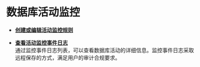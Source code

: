 # 数据库活动监控<a name="ZH-CN_TOPIC_0130261419"></a>

-   **[创建或编辑活动监控规则](创建或编辑活动监控规则.md)**  

-   **[查看活动监控事件日志](查看活动监控事件日志.md)**  
通过监控事件日志列表，可以查看数据库活动的详细信息。监控事件日志采取远程保存的方式，满足用户的审计合规要求。

